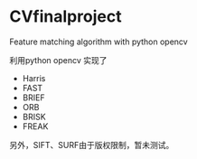 # CVfinalproject
Feature matching algorithm with python opencv

利用python opencv 实现了
* Harris
* FAST
* BRIEF
* ORB
* BRISK
* FREAK


另外，SIFT、SURF由于版权限制，暂未测试。
